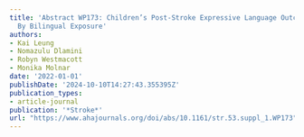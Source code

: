 ```yaml
---
title: 'Abstract WP173: Children’s Post-Stroke Expressive Language Outcomes Are Affected
  By Bilingual Exposure'
authors:
- Kai Leung
- Nomazulu Dlamini
- Robyn Westmacott
- Monika Molnar
date: '2022-01-01'
publishDate: '2024-10-10T14:27:43.355395Z'
publication_types:
- article-journal
publication: '*Stroke*'
url: "https://www.ahajournals.org/doi/abs/10.1161/str.53.suppl_1.WP173"
---
```

